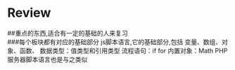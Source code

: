 # Review

##重点的东西,适合有一定的基础的人来复习	
###每个板块都有对应的基础部分
	js脚本语言,它的基础部分,包括
		变量、数组、对象、函数、
		数据类型：值类型和引用类型
		流程语句：if for	
		内置对象：Math
	PHP服务器脚本语言也是与之类似